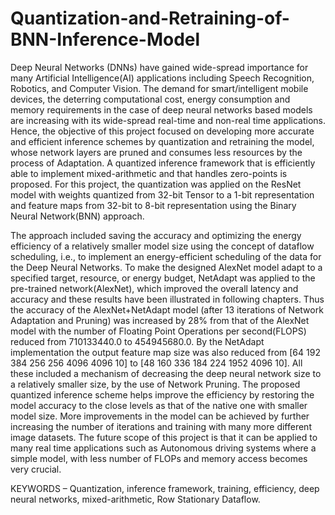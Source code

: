 # Quantization-and-Retraining-of-BNN-Inference-Model


Deep Neural Networks (DNNs) have gained wide-spread importance for many Artificial Intelligence(AI) applications including Speech Recognition, Robotics, and Computer Vision. The demand for smart/intelligent mobile devices, the deterring computational cost, energy consumption and memory requirements in the case of deep neural networks based models are increasing with its wide-spread real-time and non-real time applications. Hence, the objective of this project focused on developing more accurate and efficient inference schemes by quantization and retraining the model, whose network layers are pruned and consumes less resources by the process of Adaptation. A quantized inference framework that is efficiently able to implement mixed-arithmetic and that handles zero-points is proposed. For this project, the quantization was applied on the ResNet model with weights quantized from 32-bit Tensor to a 1-bit representation  and feature maps from 32-bit to 8-bit representation using the Binary Neural Network(BNN) approach.


The approach included saving the accuracy and optimizing the energy efficiency of a relatively smaller model size using the concept of dataflow scheduling, i.e., to implement an energy-efficient scheduling of the data for the Deep Neural Networks. To make the designed AlexNet model adapt to a specified target, resource, or energy budget, NetAdapt was applied to the pre-trained network(AlexNet), which improved the overall latency and accuracy and these results have been illustrated in following chapters. Thus the accuracy of the AlexNet+NetAdapt model (after 13 iterations of Network Adaptation and Pruning) was increased by 28% from that of the AlexNet model with the number of Floating Point Operations per second(FLOPS) reduced from 710133440.0 to 454945680.0. By the NetAdapt implementation the output feature map size was also reduced from [64 192 384 256 256 4096 4096 10] to [48 160 336 184 224 1952 4096 10]. All these included a mechanism of decreasing the deep neural network size to a relatively smaller size, by the use of Network Pruning. The proposed quantized inference scheme helps improve the efficiency by restoring the model accuracy to the close levels as that of the native one with smaller model size. More improvements in the model can be achieved by further increasing the number of iterations and training with many more different image datasets. The future scope of this project is that it can be applied to many real time applications such as Autonomous driving systems where a simple model, with less number of FLOPs and memory access becomes very crucial.



KEYWORDS – Quantization, inference framework, training, efficiency, deep neural networks, mixed-arithmetic, Row Stationary Dataflow.		
							

